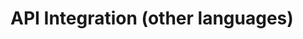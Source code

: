 ﻿# API Integration (other languages)

<!-- link to version in Portuguese -->
<div data-alt-locales="pt-br"></div>
